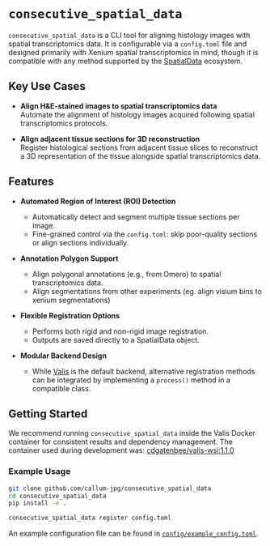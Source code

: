 # `consecutive_spatial_data`

`consecutive_spatial_data` is a CLI tool for aligning histology images with spatial transcriptomics data. It is configurable via a `config.toml` file and designed primarily with Xenium spatial transcriptomics in mind, though it is compatible with any method supported by the [SpatialData](https://github.com/scverse/spatialdata) ecosystem.

## Key Use Cases

- **Align H&E-stained images to spatial transcriptomics data**  
  Automate the alignment of histology images acquired following spatial transcriptomics protocols.
  
- **Align adjacent tissue sections for 3D reconstruction**  
  Register histological sections from adjacent tissue slices to reconstruct a 3D representation of the tissue alongside spatial transcriptomics data.

## Features

- **Automated Region of Interest (ROI) Detection**  
  - Automatically detect and segment multiple tissue sections per image.  
  - Fine-grained control via the `config.toml`: skip poor-quality sections or align sections individually.

- **Annotation Polygon Support**  
  - Align polygonal annotations (e.g., from Omero) to spatial transcriptomics data.
  - Align segmentations from other experiments (eg. align visium bins to xenium segmentations)

- **Flexible Registration Options**  
  - Performs both rigid and non-rigid image registration.  
  - Outputs are saved directly to a SpatialData object.

- **Modular Backend Design**  
  - While [Valis](https://github.com/MathOnco/valis) is the default backend, alternative registration methods can be integrated by implementing a `process()` method in a compatible class.

## Getting Started

We recommend running `consecutive_spatial_data` inside the Valis Docker container for consistent results and dependency management. The container used during development was: [cdgatenbee/valis-wsi:1.1.0](https://hub.docker.com/r/cdgatenbee/valis-wsi/tags)

### Example Usage

```bash
git clone github.com/callum-jpg/consecutive_spatial_data
cd consecutive_spatial_data
pip install -e .

consecutive_spatial_data register config.toml
```

An example configuration file can be found in [`config/example_config.toml`](config/example_config.toml).
